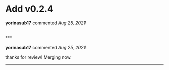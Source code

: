 # Add v0.2.4

**yorinasub17** commented *Aug 25, 2021*


<br />
***


**yorinasub17** commented *Aug 25, 2021*

thanks for review! Merging now.
***

